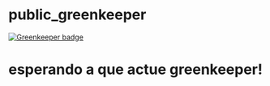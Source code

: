 # public_greenkeeper

[![Greenkeeper badge](https://badges.greenkeeper.io/nataliapersei/public_greenkeeper.svg)](https://greenkeeper.io/)

# esperando a que actue greenkeeper!